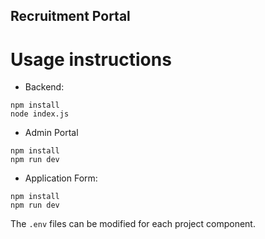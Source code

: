 ## Recruitment Portal

# Usage instructions
- Backend: 
```
npm install
node index.js
```
- Admin Portal
```
npm install
npm run dev
```
- Application Form:
```
npm install
npm run dev
```
The `.env` files can be modified for each project component.
